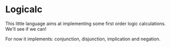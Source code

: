 # Logicalc

This little language aims at implementing some first order logic calculations. We'll see if we can!

For now it implements: conjunction, disjunction, implication and negation.